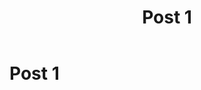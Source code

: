 ﻿---
slug: post-1
title: Post 1
Date: 21-11-2019
tags: programs AI
excerpt: excerpt of post 1 
---
# Post 1


